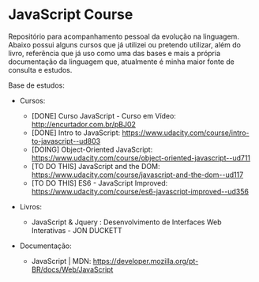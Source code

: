# JavaScript Course

Repositório para acompanhamento pessoal da evolução na linguagem. Abaixo possui alguns cursos que já utilizei ou pretendo utilizar, além do livro, referência que já uso como uma das bases e mais a própria documentação da linguagem que, atualmente é minha maior fonte de consulta e estudos.

Base de estudos:

- Cursos:
    - [DONE] Curso JavaScript - Curso em Vídeo: http://encurtador.com.br/pBJ02
    - [DONE] Intro to JavaScript: https://www.udacity.com/course/intro-to-javascript--ud803
    - [DOING] Object-Oriented JavaScript: https://www.udacity.com/course/object-oriented-javascript--ud711
    - [TO DO THIS] JavaScript and the DOM: https://www.udacity.com/course/javascript-and-the-dom--ud117
    - [TO DO THIS] ES6 - JavaScript Improved: https://www.udacity.com/course/es6-javascript-improved--ud356
     
- Livros:
    - JavaScript & Jquery : Desenvolvimento de Interfaces Web Interativas - JON DUCKETT
    
- Documentação:
    - JavaScript | MDN: https://developer.mozilla.org/pt-BR/docs/Web/JavaScript
